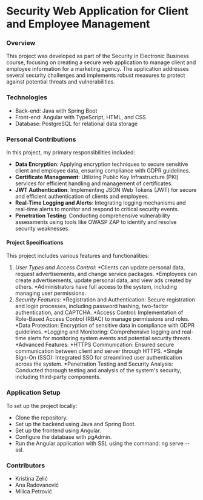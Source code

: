 # Security Web Application for Client and Employee Management

### Overview
This project was developed as part of the Security in Electronic Business course, focusing on creating a secure web application to manage client and employee information for a marketing agency. The application addresses several security challenges and implements robust measures to protect against potential threats and vulnerabilities.

### Technologies
* Back-end: Java with Spring Boot
* Front-end: Angular with TypeScript, HTML, and CSS
* Database: PostgreSQL for relational data storage

### Personal Contributions
In this project, my primary responsibilities included:

* **Data Encryption**: Applying encryption techniques to secure sensitive client and employee data, ensuring compliance with GDPR guidelines.
* **Certificate Management**: Utilizing Public Key Infrastructure (PKI) services for efficient handling and management of certificates.
* **JWT Authentication**: Implementing JSON Web Tokens (JWT) for secure and efficient authentication of clients and employees.
* **Real-Time Logging and Alerts**: Integrating logging mechanisms and real-time alerts to monitor and respond to critical security events.
* **Penetration Testing**: Conducting comprehensive vulnerability assessments using tools like OWASP ZAP to identify and resolve security weaknesses.

#### Project Specifications
This project includes various features and functionalities:
1. *User Types and Access Control*:
*Clients can update personal data, request advertisements, and change service packages.
*Employees can create advertisements, update personal data, and view ads created by others.
*Administrators have full access to the system, including managing user permissions.
2. *Security Features*:
*Registration and Authentication: Secure registration and login processes, including password hashing, two-factor authentication, and CAPTCHA.
*Access Control: Implementation of Role-Based Access Control (RBAC) to manage permissions and roles.
*Data Protection: Encryption of sensitive data in compliance with GDPR guidelines.
*Logging and Monitoring: Comprehensive logging and real-time alerts for monitoring system events and potential security threats.
*Advanced Features:
*HTTPS Communication: Ensured secure communication between client and server through HTTPS.
*Single Sign-On (SSO): Integrated SSO for streamlined user authentication across the system.
*Penetration Testing and Security Analysis: Conducted thorough testing and analysis of the system's security, including third-party components.

### Application Setup
To set up the project locally:
* Clone the repository.
* Set up the backend using Java and Spring Boot.
* Set up the frontend using Angular.
* Configure the database with pgAdmin.
* Run the Angular application with SSL using the command: ng serve --ssl.

### Contributors
* Kristina Zelić
* Ana Radovanović
* Milica Petrović
